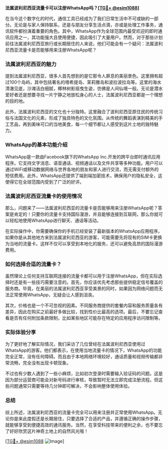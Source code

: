 **法属波利尼西亚流量卡可以注册WhatsApp吗？[[TG💪+ @esim1088](https://t.me/s/esim1088)]**

在当今这个数字化的时代，通信工具已经成为了我们日常生活中不可或缺的一部分。无论是与家人保持联系，还是与朋友分享生活点滴，亦或是处理工作事务，通讯软件都扮演着重要的角色。其中，WhatsApp作为全球范围内最受欢迎的即时通讯应用之一，其功能强大且使用便捷，因此吸引了大量用户。然而，对于那些计划前往法属波利尼西亚旅行或长期居住的人来说，他们可能会有一个疑问：法属波利尼西亚流量卡是否能够用来注册WhatsApp呢？

### 法属波利尼西亚的魅力

提到法属波利尼西亚，很多人首先想到的是它那令人屏息的美丽景色。这里拥有超过100个岛屿，其中包括著名的塔希提岛、茉莉雅岛和波拉波拉岛等。这里的海水清澈见底，沙滩洁白细腻，椰林树影摇曳生姿，仿佛是人间仙境一般。无论是潜水爱好者还是想要寻找一片宁静之地放松身心的人士，法属波利尼西亚都是一个理想的目的地。

此外，法属波利尼西亚的文化也十分独特。这里融合了波利尼西亚原住民的传统习俗与法国文化的元素，形成了独具特色的文化氛围。从传统的舞蹈表演到精美的手工艺品，再到美味可口的当地美食，每一个细节都让人感受到这片土地的独特魅力。

### WhatsApp的基本功能介绍

WhatsApp是一款由Facebook旗下的WhatsApp Inc.开发的跨平台即时通讯应用程序。它支持文字消息、语音通话、视频通话以及文件共享等多种功能。用户可以通过WiFi或移动数据网络与世界各地的朋友和家人进行交流，而无需支付额外的短信费用。此外，WhatsApp还提供了端到端加密技术，确保用户的隐私安全，这使得它在全球范围内受到了广泛的好评。

### 法属波利尼西亚流量卡的使用情况

那么，问题来了——法属波利尼西亚的流量卡是否能够用来注册WhatsApp呢？答案是肯定的！只要你的流量卡支持国际漫游，并且能够连接到互联网，那么你就可以轻松地使用WhatsApp进行聊天、通话等活动。

在实际操作中，你需要确保你的手机已经安装了最新版本的WhatsApp应用程序。如果你是从其他地方来到法属波利尼西亚的游客，可能需要先将现有的SIM卡更换为当地的流量卡。这样不仅可以享受到本地化的服务，还可以避免高昂的国际漫游费用。

### 如何选择合适的流量卡？

虽然理论上任何支持互联网连接的流量卡都可以用于注册WhatsApp，但在实际选择时还是有一些技巧需要注意的。首先，你应该优先考虑那些提供稳定信号覆盖的服务商。毕竟，在美丽的法属波利尼西亚享受美景的同时，如果因为网络问题而无法正常使用WhatsApp，无疑会让人感到沮丧。

其次，价格也是一个不可忽视的因素。不同服务商提供的套餐内容和服务质量各有差异，因此在购买之前最好多做比较，找到性价比最高的选项。最后，不要忘记查看是否有任何附加条款限制，比如某些地区可能存在特定的应用程序访问限制等。

### 实际体验分享

为了更好地了解实际情况，我们采访了几位曾经在法属波利尼西亚使用过WhatsApp的游客。他们都表示，在使用当地流量卡的情况下，WhatsApp的功能完全正常，没有任何障碍。而且由于本地网络环境较好，通话质量和视频传输都非常流畅，完全没有出现卡顿现象。

不过也有少数人遇到了一些小麻烦，比如初次登录时需要输入验证码的问题。这是因为部分运营商可能会对新号码进行审核，导致暂时无法立即完成注册流程。但这些问题通常只需要等待几分钟即可解决，不会影响整体使用体验。

### 总结

综上所述，法属波利尼西亚的流量卡完全可以用来注册并正常使用WhatsApp。无论你是来此度假还是长期居住，只要选择了合适的产品，并遵循正确的操作步骤，就能够享受到便捷高效的通讯服务。当然，在享受科技带来的便利之余，也不要忘了好好欣赏这片神奇土地上的自然风光哦！

[[TG💪+ @esim1088](https://t.me/s/esim1088) ![Image](https://i.postimg.cc/4NQfJmqS/Snipaste-2025-05-13-00-14-12.png)]